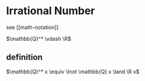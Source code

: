 # Irrational Number

see [[math-notation]]

$\mathbb{Q}^* \vdash \R$

## definition

$\mathbb{Q}^* x \equiv \lnot \mathbb{Q} x \land \R x$
